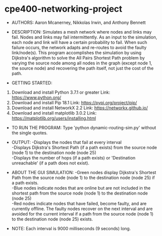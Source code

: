 # cpe400-networking-project

* AUTHORS: Aaron Mcanerney, Nikkolas Irwin, and Anthony Bennett

* DESCRIPTION: Simulates a mesh network where nodes and links may fail. Nodes and links may fail intermittently. As an input to the simulation, each node and link will have a certain probability to fail. When such failure occurs, the network adapts and re-routes to avoid the faulty link/node(s). This program accomplishes the simulation by using Dijkstra's algorithm to solve the All Pairs Shortest Path problem by varying the source node among all nodes in the graph (except node 1, the source node) and recovering the path itself, not just the cost of the path.

* GETTING STARTED:
1. Download and install Python 3.7.1 or greater
	Link: https://www.python.org/
2. Download and install Pip 18.1
	Link: https://pypi.org/project/pip/
3. Download and install NetworkX 2.2
	Link: https://networkx.github.io/
3. Download and install matplotlib 3.0.2
	Link: https://matplotlib.org/users/installing.html

* TO RUN THE PROGRAM: Type 'python dynamic-routing-sim.py' without the single quotes.

* OUTPUT:
-Displays the nodes that fail at every interval <br />
-Displays Dijkstra's Shortest Path (if a path exists) from the source node (node 1) to the destination node (node 25) <br />
-Displays the number of hops (if a path exists) or 'Destination unreachable' (if a path does not exist). <br />

* ABOUT THE GUI SIMULATION:
-Green nodes display Dijkstra's Shortest Path from the source node (node 1) to the destination node (node 25) if a path exists. <br />
-Blue nodes indicate nodes that are online but are not included in the shortest path from the source node (node 1) to the destination node (node 25) <br />
-Red nodes indicate nodes that have failed, become faulty, and are currently offline. The faulty nodes recover on the next interval and are avoided for the current interval if a path from the source node (node 1) to the destination node (node 25) exists. <br />

* NOTE: Each interval is 9000 milliseconds (9 seconds) long.